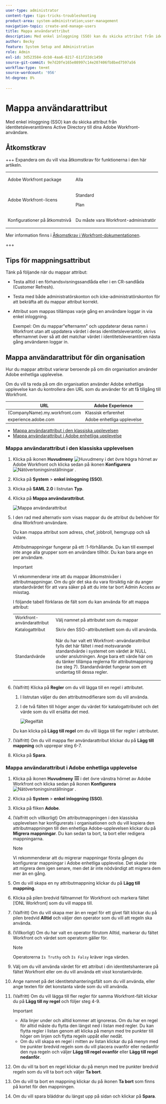 ```yaml
---
user-type: administrator
content-type: tips-tricks-troubleshooting
product-area: system-administration;user-management
navigation-topic: create-and-manage-users
title: Mappa användarattribut
description: Med enkel inloggning (SSO) kan du skicka attribut från identitetsleverantörens Active Directory till dina Adobe Workfront-användare.
author: Becky
feature: System Setup and Administration
role: Admin
exl-id: 3d523584-dcb8-4aa6-8217-611f22dc1450
source-git-commit: 9e7d20fe165e08997c14e207406fb8bed7597a56
workflow-type: tm+mt
source-wordcount: '956'
ht-degree: 0%

---
```


# Mappa användarattribut

<!--Audited 2/2024-->

Med enkel inloggning (SSO) kan du skicka attribut från identitetsleverantörens Active Directory till dina Adobe Workfront-användare.

## Åtkomstkrav

+++ Expandera om du vill visa åtkomstkrav för funktionerna i den här artikeln.

<table style="table-layout:auto"> 
 <col> 
 <col> 
 <tbody> 
  <tr> 
   <td role="rowheader">Adobe Workfront package</td> 
   <td><p>Alla</p></td> 
  </tr> 
  <tr> 
   <td role="rowheader">Adobe Workfront-licens</td> 
   <td><p>Standard</p><p>Plan</p></td> 
  </tr> 
  <tr> 
   <td role="rowheader">Konfigurationer på åtkomstnivå</td> 
   <td><p>Du måste vara Workfront-administratör</p></td>
  </tr> 
 </tbody> 
</table>

Mer information finns i [Åtkomstkrav i Workfront-dokumentationen](/help/quicksilver/administration-and-setup/add-users/access-levels-and-object-permissions/access-level-requirements-in-documentation.md).

+++

## Tips för mappningsattribut

Tänk på följande när du mappar attribut:

* Testa alltid i en förhandsvisningssandlåda eller i en CR-sandlåda (Customer Refresh).
* Testa med både administratörskonton och icke-administratörskonton för att bekräfta att du mappar attribut korrekt.
* Attribut som mappas tillämpas varje gång en användare loggar in via enkel inloggning.

  Exempel: Om du mappar&quot;efternamn&quot; och uppdaterar deras namn i Workfront utan att uppdatera värdet i deras identitetsleverantör, skrivs efternamnet över så att det matchar värdet i identitetsleverantören nästa gång användaren loggar in.

## Mappa användarattribut för din organisation

Hur du mappar attribut varierar beroende på om din organisation använder Adobe enhetliga upplevelse.

Om du vill ta reda på om din organisation använder Adobe enhetliga upplevelse kan du kontrollera den URL som du använder för att få tillgång till Workfront.

| URL | Adobe Experience |
|---|---|
| (CompanyName).my.workfront.com | Klassisk erfarenhet |
| experience.adobe.com | Adobe enhetliga upplevelse |

* [Mappa användarattribut i den klassiska upplevelsen](#map-user-attributes-in-the-classic-experience)
* [Mappa användarattribut i Adobe enhetliga upplevelse](#map-user-attributes-in-the-adobe-unified-experience)

### Mappa användarattribut i den klassiska upplevelsen

1. Klicka på ikonen **Huvudmeny** ![Huvudmeny](assets/main-menu-icon.png) i det övre högra hörnet av Adobe Workfront och klicka sedan på ikonen **Konfigurera** ![Nätövertoningsinställningar](assets/gear-icon-settings.png) .

1. Klicka på **System** > **enkel inloggning (SSO)**.

1. Klicka på **SAML 2.0** i listrutan **Typ**.

1. Klicka på **Mappa användarattribut**.

   ![Mappa användarattribut](assets/map-user-attributes.png)

1. I den rad med alternativ som visas mappar du de attribut du behöver för dina Workfront-användare.

   Du kan mappa attribut som adress, chef, jobbroll, hemgrupp och så vidare.

   Attributmappningar fungerar på ett :1-förhållande. Du kan till exempel inte ange alla grupper som en användare tillhör. Du kan bara ange en per användare.

   >[!IMPORTANT]
   >
   >Vi rekommenderar inte att du mappar åtkomstnivåer i attributmappningar. Om du gör det ska du vara försiktig när du anger standardvärdet för att vara säker på att du inte tar bort Admin Access av misstag.

   I följande tabell förklaras de fält som du kan använda för att mappa attribut:

   <table style="table-layout:auto"> 
    <col data-mc-conditions=""> 
    <col data-mc-conditions=""> 
    <tbody> 
     <tr> 
      <td role="rowheader">Workfront-användarattribut</td> 
      <td>Välj namnet på attributet som du mappar</td> 
     </tr> 
     <tr> 
      <td role="rowheader">Katalogattribut</td> 
      <td>Skriv den SSO-attributetikett som du vill använda.</td> 
     </tr> 
     <tr> 
      <td role="rowheader">Standardvärde</td> 
      <td> <p>När du har valt ett Workfront-användarattribut fylls det här fältet i med motsvarande standardvärde i systemet om värdet är NULL under anslutningen. Ange bara ett värde här om du tänker tillämpa reglerna för attributmappning (se steg 7). Standardvärdet fungerar som ett undantag till dessa regler.</td> 
     </tr> 
    </tbody> 
   </table>

1. (Valfritt) Klicka på **Regler** om du vill lägga till en regel i attributet.

   1. I listrutan väljer du den attributmodifierare som du vill använda.
   1. I de två fälten till höger anger du värdet för katalogattributet och det värde som du vill ersätta det med.

      ![Regelfält](assets/rule-fields.png)

   Du kan klicka på **Lägg till regel** om du vill lägga till fler regler i attributet.

1. (Valfritt) Om du vill mappa fler användarattribut klickar du på **Lägg till mappning** och upprepar steg 6-7.
1. Klicka på **Spara**.

### Mappa användarattribut i Adobe enhetliga upplevelse

1. Klicka på ikonen **Huvudmeny** ![Huvudmeny](assets/main-menu-left.png) i det övre vänstra hörnet av Adobe Workfront och klicka sedan på ikonen **Konfigurera** ![Nätövertoningsinställningar](assets/gear-icon-settings.png) .

1. Klicka på **System** > **enkel inloggning (SSO)**.

1. Klicka på fliken **Adobe**.

1. (Valfritt och villkorligt) Om attributmappningen i den klassiska upplevelsen har konfigurerats i organisationen och du vill kopiera den attributmappningen till den enhetliga Adobe-upplevelsen klickar du på **Migrera mappningar**. Du kan sedan ta bort, ta bort eller redigera mappningarna.

   >[!NOTE]
   >
   >Vi rekommenderar att du migrerar mappningar första gången du konfigurerar mappningar i Adobe enhetliga upplevelse. Det skadar inte att migrera dem igen senare, men det är inte nödvändigt att migrera dem mer än en gång.

1. Om du vill skapa en ny attributmappning klickar du på **Lägg till mappning**.

1. Klicka på pilen bredvid fältnamnet för Workfront och markera fältet [!DNL Workfront] som du vill mappa till.

1. (Valfritt) Om du vill skapa mer än en regel för ett givet fält klickar du på pilen bredvid **Alltid** och väljer den operator som du vill att regeln ska använda.

1. (Villkorligt) Om du har valt en operator förutom Alltid, markerar du fältet Workfront och värdet som operatorn gäller för.

   >[!NOTE]
   >
   >Operatorerna `Is Truthy` och `Is Falsy` kräver inga värden.

1. Välj om du vill använda värdet för ett attribut i din identitetshanterare på fältet Workfront eller om du vill använda ett visst konstantvärde.

1. Ange namnet på det identitetshanteringsfält som du vill använda, eller ange texten för det konstanta värde som du vill använda.

1. (Valfritt) Om du vill lägga till fler regler för samma Workfront-fält klickar du på **Lägg till ny regel** och följer steg 4-9.

   >[!IMPORTANT]
   >
   > * Alla linjer under och alltid kommer att ignoreras. Om du har en regel för alltid måste du flytta den längst ned i listan med regler. Du kan flytta regler i listan genom att klicka på menyn med tre punkter till höger om linjen och flytta regeln uppåt eller nedåt.
   > * Om du vill skapa en regel i mitten av listan klickar du på menyn med tre punkter bredvid regeln som du vill placera ovanför eller nedanför den nya regeln och väljer **Lägg till regel ovanför** eller **Lägg till regel nedanför**.

1. Om du vill ta bort en regel klickar du på menyn med tre punkter bredvid regeln som du vill ta bort och väljer **Ta bort**.
1. Om du vill ta bort en mappning klickar du på ikonen **Ta bort** som finns på kortet för den mappningen.

1. Om du vill spara bläddrar du längst upp på sidan och klickar på **Spara**.


